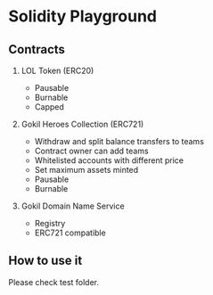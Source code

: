 # Solidity Playground

## Contracts

1. LOL Token (ERC20)

   - Pausable
   - Burnable
   - Capped

2. Gokil Heroes Collection (ERC721)

   - Withdraw and split balance transfers to teams
   - Contract owner can add teams
   - Whitelisted accounts with different price
   - Set maximum assets minted
   - Pausable
   - Burnable

3. Gokil Domain Name Service

   - Registry
   - ERC721 compatible

## How to use it

Please check test folder.
